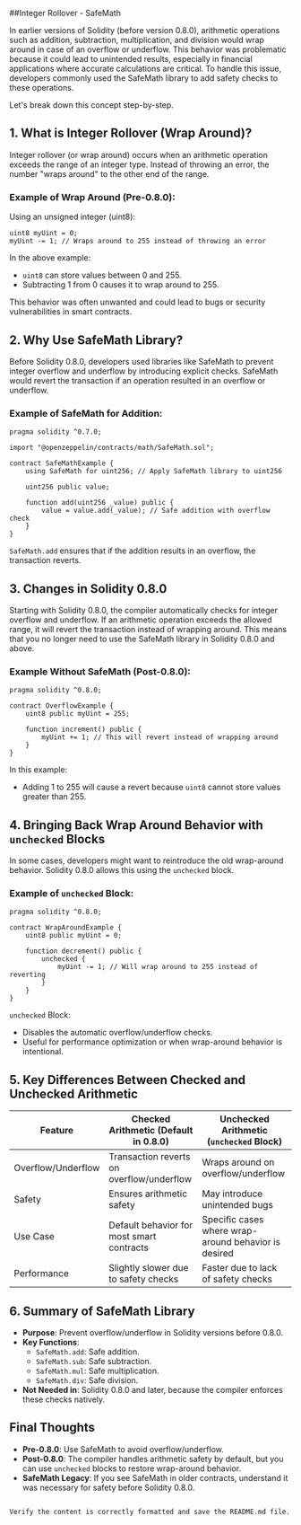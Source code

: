 
##Integer Rollover - SafeMath

In earlier versions of Solidity (before version 0.8.0), arithmetic operations such as addition, subtraction, multiplication, and division would wrap around in case of an overflow or underflow. This behavior was problematic because it could lead to unintended results, especially in financial applications where accurate calculations are critical. To handle this issue, developers commonly used the SafeMath library to add safety checks to these operations.

Let's break down this concept step-by-step.

## 1. What is Integer Rollover (Wrap Around)?

Integer rollover (or wrap around) occurs when an arithmetic operation exceeds the range of an integer type. Instead of throwing an error, the number "wraps around" to the other end of the range.

### Example of Wrap Around (Pre-0.8.0):

Using an unsigned integer (uint8):

```solidity
uint8 myUint = 0;
myUint -= 1; // Wraps around to 255 instead of throwing an error
```

In the above example:
- `uint8` can store values between 0 and 255.
- Subtracting 1 from 0 causes it to wrap around to 255.

This behavior was often unwanted and could lead to bugs or security vulnerabilities in smart contracts.

## 2. Why Use SafeMath Library?

Before Solidity 0.8.0, developers used libraries like SafeMath to prevent integer overflow and underflow by introducing explicit checks. SafeMath would revert the transaction if an operation resulted in an overflow or underflow.

### Example of SafeMath for Addition:

```solidity
pragma solidity ^0.7.0;

import "@openzeppelin/contracts/math/SafeMath.sol";

contract SafeMathExample {
    using SafeMath for uint256; // Apply SafeMath library to uint256

    uint256 public value;

    function add(uint256 _value) public {
        value = value.add(_value); // Safe addition with overflow check
    }
}
```

`SafeMath.add` ensures that if the addition results in an overflow, the transaction reverts.

## 3. Changes in Solidity 0.8.0

Starting with Solidity 0.8.0, the compiler automatically checks for integer overflow and underflow. If an arithmetic operation exceeds the allowed range, it will revert the transaction instead of wrapping around. This means that you no longer need to use the SafeMath library in Solidity 0.8.0 and above.

### Example Without SafeMath (Post-0.8.0):

```solidity
pragma solidity ^0.8.0;

contract OverflowExample {
    uint8 public myUint = 255;

    function increment() public {
        myUint += 1; // This will revert instead of wrapping around
    }
}
```

In this example:
- Adding 1 to 255 will cause a revert because `uint8` cannot store values greater than 255.

## 4. Bringing Back Wrap Around Behavior with `unchecked` Blocks

In some cases, developers might want to reintroduce the old wrap-around behavior. Solidity 0.8.0 allows this using the `unchecked` block.

### Example of `unchecked` Block:

```solidity
pragma solidity ^0.8.0;

contract WrapAroundExample {
    uint8 public myUint = 0;

    function decrement() public {
        unchecked {
            myUint -= 1; // Will wrap around to 255 instead of reverting
        }
    }
}
```

`unchecked` Block:
- Disables the automatic overflow/underflow checks.
- Useful for performance optimization or when wrap-around behavior is intentional.

## 5. Key Differences Between Checked and Unchecked Arithmetic

| Feature | Checked Arithmetic (Default in 0.8.0) | Unchecked Arithmetic (`unchecked` Block) |
|---------|--------------------------------------|-------------------------------------------|
| Overflow/Underflow | Transaction reverts on overflow/underflow | Wraps around on overflow/underflow |
| Safety | Ensures arithmetic safety | May introduce unintended bugs |
| Use Case | Default behavior for most smart contracts | Specific cases where wrap-around behavior is desired |
| Performance | Slightly slower due to safety checks | Faster due to lack of safety checks |

## 6. Summary of SafeMath Library

- **Purpose**: Prevent overflow/underflow in Solidity versions before 0.8.0.
- **Key Functions**:
  - `SafeMath.add`: Safe addition.
  - `SafeMath.sub`: Safe subtraction.
  - `SafeMath.mul`: Safe multiplication.
  - `SafeMath.div`: Safe division.
- **Not Needed in**: Solidity 0.8.0 and later, because the compiler enforces these checks natively.

## Final Thoughts

- **Pre-0.8.0**: Use SafeMath to avoid overflow/underflow.
- **Post-0.8.0**: The compiler handles arithmetic safety by default, but you can use `unchecked` blocks to restore wrap-around behavior.
- **SafeMath Legacy**: If you see SafeMath in older contracts, understand it was necessary for safety before Solidity 0.8.0.
```

Verify the content is correctly formatted and save the README.md file.
